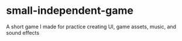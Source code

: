 # small-independent-game
A short game I made for practice creating UI, game assets, music, and sound effects
